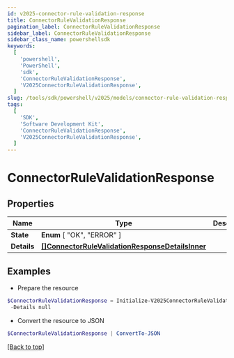 ```yaml
---
id: v2025-connector-rule-validation-response
title: ConnectorRuleValidationResponse
pagination_label: ConnectorRuleValidationResponse
sidebar_label: ConnectorRuleValidationResponse
sidebar_class_name: powershellsdk
keywords:
  [
    'powershell',
    'PowerShell',
    'sdk',
    'ConnectorRuleValidationResponse',
    'V2025ConnectorRuleValidationResponse',
  ]
slug: /tools/sdk/powershell/v2025/models/connector-rule-validation-response
tags:
  [
    'SDK',
    'Software Development Kit',
    'ConnectorRuleValidationResponse',
    'V2025ConnectorRuleValidationResponse',
  ]
---
```


# ConnectorRuleValidationResponse

## Properties

| Name | Type | Description | Notes |
| --- | --- | --- | --- |
| **State** | **Enum** [ "OK", "ERROR" ] |  | [required] |
| **Details** | [**[]ConnectorRuleValidationResponseDetailsInner**](connector-rule-validation-response-details-inner) |  | [required] |

## Examples

- Prepare the resource

```powershell
$ConnectorRuleValidationResponse = Initialize-V2025ConnectorRuleValidationResponse  -State ERROR `
 -Details null
```

- Convert the resource to JSON

```powershell
$ConnectorRuleValidationResponse | ConvertTo-JSON
```

[[Back to top]](#)

